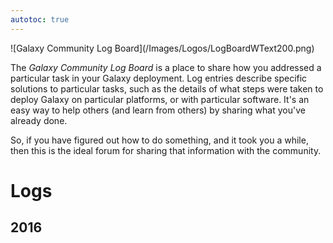 ```yaml
---
autotoc: true
---
```

<div class='center'>![Galaxy Community Log Board](/Images/Logos/LogBoardWText200.png)</div>

<div class='right'></div>

The *Galaxy Community Log Board* is a place to share how you addressed a particular task in your Galaxy deployment.  Log entries describe specific solutions to particular tasks, such as the details of what steps were taken to deploy Galaxy on particular platforms, or with particular software. It's an easy way to help others (and learn from others) by sharing what you've already done.

So, if you have figured out how to do something, and it took you a while, then this is the ideal forum for sharing that information with the community.

# Logs

## 2016

